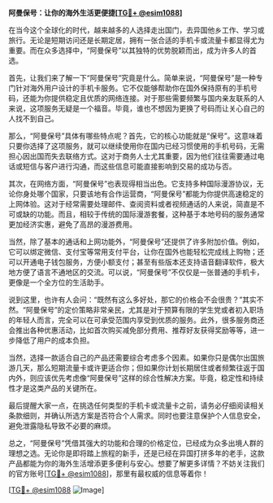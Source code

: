**阿曼保号：让你的海外生活更便捷[[TG💪+ @esim1088](https://t.me/s/esim1088)]**

在当今这个全球化的时代，越来越多的人选择走出国门，去异国他乡工作、学习或旅行。无论是短期访问还是长期定居，拥有一张合适的手机卡或流量卡都显得尤为重要。而在众多选择中，“阿曼保号”以其独特的优势脱颖而出，成为许多人的首选。

首先，让我们来了解一下“阿曼保号”究竟是什么。简单来说，“阿曼保号”是一种专门针对海外用户设计的手机卡服务。它不仅能够帮助你在国外保持原有的手机号码，还能为你提供稳定且优质的网络连接。对于那些需要频繁与国内亲友联系的人来说，这项服务无疑是一个福音。毕竟，谁也不想因为更换了号码而让关心自己的人找不到自己。

那么，“阿曼保号”具体有哪些特点呢？首先，它的核心功能就是“保号”。这意味着只要你选择了这项服务，就可以继续使用你在国内已经习惯使用的手机号码，无需担心因出国而失去联络方式。这对于商务人士尤其重要，因为他们往往需要通过电话或短信与客户进行沟通，而这些信息可能直接影响到交易的成功与否。

其次，在网络方面，“阿曼保号”也表现得相当出色。它支持多种国际漫游协议，无论你身处哪个国家，只要该地有合作运营商，“阿曼保号”都能为你提供高速稳定的上网体验。这对于经常需要处理邮件、查阅资料或者视频通话的人来说，简直是不可或缺的功能。而且，相较于传统的国际漫游套餐，这种基于本地号码的服务通常更加经济实惠，避免了高昂的漫游费用。

当然，除了基本的通话和上网功能外，“阿曼保号”还提供了许多附加价值。例如，它可以绑定微信、支付宝等常用支付平台，让你在国外也能轻松完成线上购物；还可以开通电子钱包服务，方便小额支付；甚至有些版本还支持语音翻译软件，极大地方便了语言不通地区的交流。可以说，“阿曼保号”不仅仅是一张普通的手机卡，更像是一个全方位的生活助手。

说到这里，也许有人会问：“既然有这么多好处，那它的价格会不会很贵？”其实不然。“阿曼保号”的定价策略非常亲民，尤其是对于预算有限的学生党或者初入职场的年轻人而言，完全可以在可承受范围内享受到优质的服务。此外，很多服务商还会推出各种优惠活动，比如首次购买减免部分费用、推荐好友获得奖励等等，进一步降低了用户的成本负担。

当然，选择一款适合自己的产品还需要综合考虑多个因素。如果你只是偶尔出国旅游几天，那么短期流量卡或许更适合你；但如果你计划长期居住或者频繁往返于国内外，则应该优先考虑像“阿曼保号”这样的综合性解决方案。毕竟，稳定性和持续性才是这类产品的关键所在。

最后提醒大家一点，在挑选任何类型的手机卡或流量卡之前，请务必仔细阅读相关条款细则，并确认所选方案是否符合个人需求。同时也要注意保护个人信息安全，避免泄露隐私导致不必要的麻烦。

总之，“阿曼保号”凭借其强大的功能和合理的价格定位，已经成为众多出境人群的理想之选。无论你是即将踏上旅程的新手，还是已经在异国打拼多年的老手，这款产品都能为你的海外生活增添更多便利与安心。想要了解更多详情？不妨关注我们的官方账号[[TG💪+ @esim1088](https://t.me/s/esim1088)]，那里有最权威的信息等着你！

[[TG💪+ @esim1088](https://t.me/s/esim1088) ![Image](https://i.postimg.cc/4NQfJmqS/Snipaste-2025-05-13-00-14-12.png)]